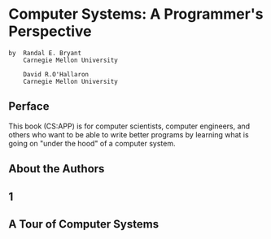 # Computer Systems: A Programmer's Perspective

	by	Randal E. Bryant
		Carnegie Mellon University

		David R.O'Hallaron
		Carnegie Mellon University

## Perface

This book (CS:APP) is for computer scientists, computer engineers, and others who want to be able to write better 
programs by learning what is going on "under the hood" of a computer system.

## About the Authors

## 1
## A Tour of Computer Systems


